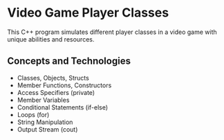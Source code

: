 # Video Game Player Classes

This C++ program simulates different player classes in a video game with unique abilities and resources.

## Concepts and Technologies
- Classes, Objects, Structs
- Member Functions, Constructors
- Access Specifiers (private)
- Member Variables
- Conditional Statements (if-else)
- Loops (for)
- String Manipulation
- Output Stream (cout)

